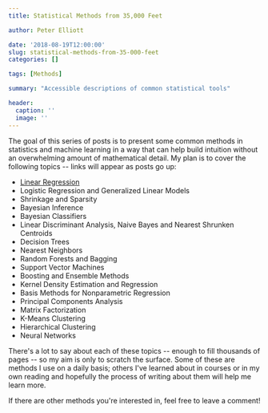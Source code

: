 ```yaml
---
title: Statistical Methods from 35,000 Feet

author: Peter Elliott

date: '2018-08-19T12:00:00'
slug: statistical-methods-from-35-000-feet
categories: []

tags: [Methods]

summary: "Accessible descriptions of common statistical tools"

header:
  caption: ''
  image: ''
---
```


The goal of this series of posts is to present some common methods in statistics and machine learning in a way that can help build intuition without an overwhelming amount of mathematical detail. My plan is to cover the following topics -- links will appear as posts go up:

* [Linear Regression](../linear-regression)
* Logistic Regression and Generalized Linear Models
* Shrinkage and Sparsity
* Bayesian Inference
* Bayesian Classifiers
* Linear Discriminant Analysis, Naive Bayes and Nearest Shrunken Centroids
* Decision Trees
* Nearest Neighbors
* Random Forests and Bagging
* Support Vector Machines
* Boosting and Ensemble Methods
* Kernel Density Estimation and Regression
* Basis Methods for Nonparametric Regression
* Principal Components Analysis
* Matrix Factorization
* K-Means Clustering
* Hierarchical Clustering
* Neural Networks

There's a lot to say about each of these topics -- enough to fill thousands of pages -- so my aim is only to scratch the surface. Some of these are methods I use on a daily basis; others I've learned about in courses or in my own reading and hopefully the process of writing about them will help me learn more.

If there are other methods you're interested in, feel free to leave a comment!